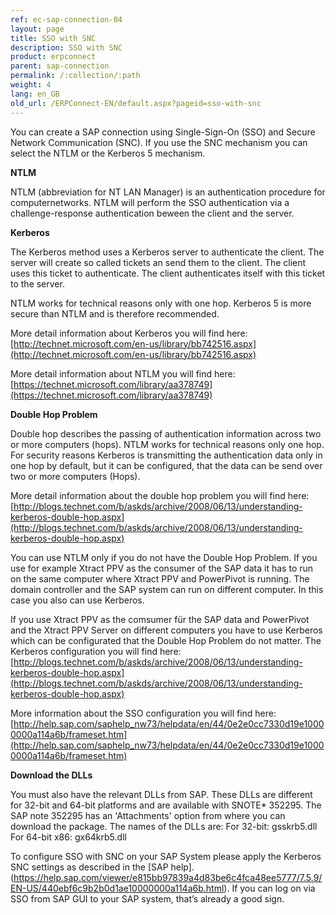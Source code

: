 ```yaml
---
ref: ec-sap-connection-04
layout: page
title: SSO with SNC
description: SSO with SNC
product: erpconnect
parent: sap-connection
permalink: /:collection/:path
weight: 4
lang: en_GB
old_url: /ERPConnect-EN/default.aspx?pageid=sso-with-snc
---
```



You can create a SAP connection using Single-Sign-On (SSO) and Secure Network Communication (SNC).  If you use the SNC mechanism you can select the NTLM or the Kerberos 5 mechanism. 

**NTLM**

NTLM (abbreviation for NT LAN Manager) is an authentication procedure for computernetworks. NTLM will perform the SSO authentication via a challenge-response authentication beween the client and the server. 

**Kerberos**

The Kerberos method uses a Kerberos server to authenticate the client. The server will create so called tickets an send them to the client. The client uses this ticket to authenticate. The client authenticates itself with this ticket to the server.

NTLM works for technical reasons only with one hop. Kerberos 5 is more secure than NTLM and is therefore recommended. 

More detail information about Kerberos you will find here: [http://technet.microsoft.com/en-us/library/bb742516.aspx](http://technet.microsoft.com/en-us/library/bb742516.aspx) 

More detail information about NTLM you will find here: [https://technet.microsoft.com/library/aa378749](https://technet.microsoft.com/library/aa378749)


**Double Hop Problem**

Double hop describes the passing of authentication information across two or more computers (hops).
NTLM works for technical reasons only one hop. For security reasons Kerberos is transmitting the authentication data only in one hop by default, but it can be configured, that the data can be send over two or more computers (Hops).

More detail information about the double hop problem you will find here:
[http://blogs.technet.com/b/askds/archive/2008/06/13/understanding-kerberos-double-hop.aspx](http://blogs.technet.com/b/askds/archive/2008/06/13/understanding-kerberos-double-hop.aspx)

You can use NTLM only if you do not have the Double Hop Problem. If you use for example Xtract PPV as the consumer of the SAP data it has to run on the same computer where Xtract PPV and PowerPivot is running. The domain controller and the SAP system can run on different computer. In this case you also can use Kerberos.

If you use Xtract PPV as the comsumer für the SAP data and PowerPivot and the Xtract PPV Server on different computers you have to use Kerberos which can be configurated that the Double Hop Problem do not matter. 
The Kerberos configuration you will find here:[http://blogs.technet.com/b/askds/archive/2008/06/13/understanding-kerberos-double-hop.aspx](http://blogs.technet.com/b/askds/archive/2008/06/13/understanding-kerberos-double-hop.aspx)

More information about the SSO configuration you will find here:[http://help.sap.com/saphelp_nw73/helpdata/en/44/0e2e0cc7330d19e10000000a114a6b/frameset.htm](http://help.sap.com/saphelp_nw73/helpdata/en/44/0e2e0cc7330d19e10000000a114a6b/frameset.htm)


**Download the DLLs**

You must also have the relevant DLLs from SAP. These DLLs are different for 32-bit and 64-bit platforms and are available with SNOTE* 352295. 
The SAP note 352295 has an 'Attachments' option from where you can download the package. The names of the DLLs are:
For 32-bit: gsskrb5.dll
For 64-bit x86: gx64krb5.dll

To configure SSO with SNC on your SAP System please apply the Kerberos SNC settings as described in the [SAP help].(https://help.sap.com/viewer/e815bb97839a4d83be6c4fca48ee5777/7.5.9/EN-US/440ebf6c9b2b0d1ae10000000a114a6b.html). If you can log on via SSO from SAP GUI to your SAP system, that’s already a good sign.

